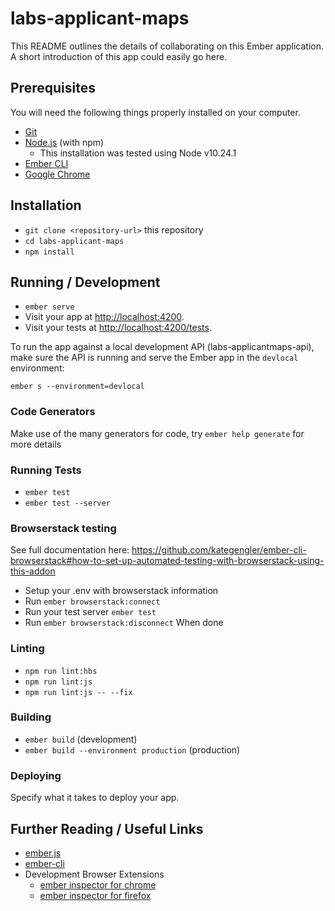 # labs-applicant-maps

This README outlines the details of collaborating on this Ember application.
A short introduction of this app could easily go here.

## Prerequisites 

You will need the following things properly installed on your computer.

* [Git](https://git-scm.com/)
* [Node.js](https://nodejs.org/) (with npm)
  * This installation was tested using Node v10.24.1
* [Ember CLI](https://ember-cli.com/)
* [Google Chrome](https://google.com/chrome/)

## Installation

* `git clone <repository-url>` this repository
* `cd labs-applicant-maps`
* `npm install`

## Running / Development

* `ember serve`
* Visit your app at [http://localhost:4200](http://localhost:4200).
* Visit your tests at [http://localhost:4200/tests](http://localhost:4200/tests).

To run the app against a local development API (labs-applicantmaps-api), make sure the API is running and serve the Ember app in the `devlocal` environment:

`ember s --environment=devlocal`

### Code Generators

Make use of the many generators for code, try `ember help generate` for more details

### Running Tests

* `ember test`
* `ember test --server`

### Browserstack testing

See full documentation here: https://github.com/kategengler/ember-cli-browserstack#how-to-set-up-automated-testing-with-browserstack-using-this-addon

* Setup your .env with browserstack information
* Run `ember browserstack:connect`
* Run your test server `ember test`
* Run `ember browserstack:disconnect` When done

### Linting

* `npm run lint:hbs`
* `npm run lint:js`
* `npm run lint:js -- --fix`

### Building

* `ember build` (development)
* `ember build --environment production` (production)

### Deploying

Specify what it takes to deploy your app.

## Further Reading / Useful Links

* [ember.js](https://emberjs.com/)
* [ember-cli](https://ember-cli.com/)
* Development Browser Extensions
  * [ember inspector for chrome](https://chrome.google.com/webstore/detail/ember-inspector/bmdblncegkenkacieihfhpjfppoconhi)
  * [ember inspector for firefox](https://addons.mozilla.org/en-US/firefox/addon/ember-inspector/)
